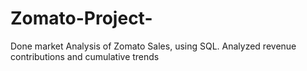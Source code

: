 # Zomato-Project-
Done market Analysis of Zomato Sales, using SQL. Analyzed revenue contributions and cumulative trends
